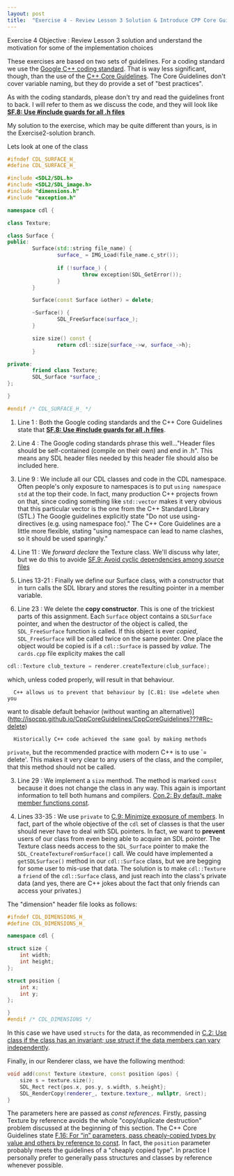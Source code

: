 ```yaml
---
layout: post
title:  "Exercise 4 - Review Lesson 3 Solution & Introduce CPP Core Guidelines"
---
```


<div class="box" markdown="1">
Exercise 4 Objective
: Review Lesson 3 solution and understand the motivation for some of the implementation choices
</div>

These exercises are based on two sets of guidelines.  For a coding
standard we use the [Google C++ coding
standard](https://google.github.io/styleguide/cppguide.html).  That is
way less significant, though, than the use of the [C++ Core
Guidelines](http://isocpp.github.io/CppCoreGuidelines/CppCoreGuidelines).
The Core Guidelines don't cover variable naming, but they do provide a
set of "best practices".

As with the coding standards, please don't try and read the guidelines
front to back.  I will refer to them as we discuss the code, and they
will look like [**SF.8: Use #include guards for all .h
files**](http://isocpp.github.io/CppCoreGuidelines/CppCoreGuidelines#Rs-guards)

My solution to the exercise, which may be quite different than yours,
is in the Exercise2-solution branch.

Lets look at one of the class

~~~ c++
#ifndef CDL_SURFACE_H_
#define CDL_SURFACE_H_

#include <SDL2/SDL.h>
#include <SDL2/SDL_image.h>
#include "dimensions.h"
#include "exception.h"

namespace cdl {

class Texture;

class Surface {
public:
        Surface(std::string file_name) {
                surface_ = IMG_Load(file_name.c_str());
                
                if (!surface_) {
                        throw exception(SDL_GetError());
                }
        }

        Surface(const Surface &other) = delete;

        ~Surface() {
                SDL_FreeSurface(surface_);
        }

        size size() const {
                return cdl::size{surface_->w, surface_->h};
        }

private:
        friend class Texture;
        SDL_Surface *surface_;
};

}

#endif /* CDL_SURFACE_H_ */
~~~

1. Line 1
: Both the Google coding standards and the C++ Core Guidelines state
that [**SF.8: Use #include guards for all .h
files**](http://isocpp.github.io/CppCoreGuidelines/CppCoreGuidelines#Rs-guards).

2. Line 4
: The Google coding standards phrase this well..."Header files should
be self-contained (compile on their own) and end in .h".  This means
any SDL header files needed by this header file should also be
included here.

3. Line 9
: We include all our CDL classes and code in the CDL namespace.  Often
people's only exposure to namespaces is to put `using namespace std`
at the top their code.  In fact, many production C++ projects frown on
that, since coding something like `std::vector` makes it very obvious
that this particular vector is the one from the C++ Standard Library
(STL.) The Google guidelines explicitly state "Do not use
using-directives (e.g. using namespace foo)." The C++ Core Guidelines
are a little more flexible, stating "using namespace can lead to name
clashes, so it should be used sparingly."

3. Line 11
: We *forward declare* the Texture class.  We'll discuss why later,
but we do this to avoide [SF.9: Avoid cyclic dependencies among source
files](http://isocpp.github.io/CppCoreGuidelines/CppCoreGuidelines#Rs-cycles)

3. Lines 13-21
: Finally we define our Surface class, with a constructor that in turn
calls the SDL library and stores the resulting pointer in a member
variable.

3. Line 23
: We delete the **copy constructor**.  This is one of the trickiest
parts of this assignment.  Each `Surface` object contains a
`SDLSurface` pointer, and when the destructor of the object is called,
the `SDL_FreeSurface` function is called.  If this object is ever
*copied*, `SDL_FreeSurface` will be called twice on the same pointer.
One place the object would be copied is if a `cdl::Surface` is passed
by *value*.  The `cards.cpp` file explicity makes the call
~~~c++
cdl::Texture club_texture = renderer.createTexture(club_surface);
~~~
which, unless coded properly, will result in that behaviour.

      C++ allows us to prevent that behaviour by [C.81: Use =delete when you
want to disable default behavior (without wanting an
alternative)](http://isocpp.github.io/CppCoreGuidelines/CppCoreGuidelines???#Rc-delete)

      Historically C++ code achieved the same goal by making methods
`private`, but the recommended practice with modern C++ is to use 
`= delete'.  This makes it very clear to any users of the class, and
the compiler, that this method should not be called.

3. Line 29
: We implement a `size` menthod.  The method is marked `const` because
it does not change the class in any way.  This again is important
information to tell both humans and compilers. [Con.2: By default,
make member functions
const](http://isocpp.github.io/CppCoreGuidelines/CppCoreGuidelines???#Rconst-fct).

3. Lines 33-35
: We use `private` to [C.9: Minimize exposure of
members](http://isocpp.github.io/CppCoreGuidelines/CppCoreGuidelines???#c9-minimize-exposure-of-members). In
fact, part of the whole objective of the `cdl` set of classes is that
the user should never have to deal with SDL pointers.  In fact, we
want to **prevent** users of our class from even being able to acquire
an SDL pointer.  The Texture class needs access to the `SDL_Surface`
pointer to make the `SDL_CreateTextureFromSurface()` call.  We could
have implemented a `getSDLSurface()` method in our `cdl::Surface`
class, but we are begging for some user to mis-use that data.  The
solution is to make `cdl::Texture` a `friend` of the `cdl::Surface`
class, and just reach into the class's private data (and yes, there
are C++ jokes about the fact that only friends can access your
privates.)

The "dimension" header file looks as follows:
~~~ c++
#ifndef CDL_DIMENSIONS_H_
#define CDL_DIMENSIONS_H_

namespace cdl {

struct size {
	int width;
	int height;
};

struct position {
	int x;
	int y;
};

}
#endif /* CDL_DIMENSIONS */
~~~

In this case we have used `structs` for the data, as recommended in
[C.2: Use class if the class has an invariant; use struct if the data
members can vary
independently](http://isocpp.github.io/CppCoreGuidelines/CppCoreGuidelines???#Rc-struct).

Finally, in our Renderer class, we have the following menthod:
~~~ c++
void add(const Texture &texture, const position &pos) {
	size s = texture.size();
	SDL_Rect rect{pos.x, pos.y, s.width, s.height};
	SDL_RenderCopy(renderer_, texture.texture_, nullptr, &rect);
}
~~~

The parameters here are passed as *const references*.  Firstly,
passing Texture by reference avoids the whole "copy/duplicate
destruction" problem discussed at the beginning of this section.
The C++ Core Guidelines state [F.16: For “in” parameters, pass
cheaply-copied types by value and others by reference to
const](http://isocpp.github.io/CppCoreGuidelines/CppCoreGuidelines???#f16-for-in-parameters-pass-cheaply-copied-types-by-value-and-others-by-reference-to-const).
In fact, the `position` parameter probably meets the guidelines of a
"cheaply copied type".  In practice I personally prefer to generally
pass structures and classes by reference whenever possible. 